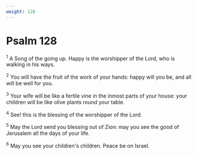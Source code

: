 ```yaml
---
weight: 128
---
```


# Psalm 128

<sup>1</sup> A Song of the going up. Happy is the worshipper of the Lord, who is walking in his ways. 

<sup>2</sup> You will have the fruit of the work of your hands: happy will you be, and all will be well for you. 

<sup>3</sup> Your wife will be like a fertile vine in the inmost parts of your house: your children will be like olive plants round your table. 

<sup>4</sup> See! this is the blessing of the worshipper of the Lord. 

<sup>5</sup> May the Lord send you blessing out of Zion: may you see the good of Jerusalem all the days of your life. 

<sup>6</sup> May you see your children's children. Peace be on Israel. 


